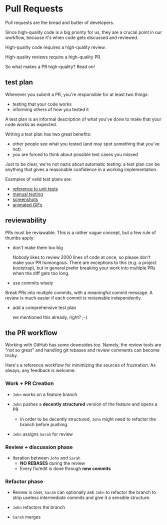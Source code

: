 # Pull Requests

Pull requests are the bread and butter of developers.

Since high-quality code is a big priority for us, they are a crucial point in our workflow, because it's when code gets discussed and reviewed.

High-quality code requires a high-quality review.

High-quality reviews require a high-quality PR.

So what makes a PR high-quality? Read on!

## test plan
Whenever you submit a PR, you're responsible for at least two things:
- testing that your code works
- informing others of how you tested it

A test plan is an informal description of what you've done to make that your code works as expected.

Writing a test plan has two great benefits:
- other people see what you tested (and may spot something that you've not)
- you are forced to think about possible test cases you missed


Just to be clear, we're not nazis about automatic testing: a test plan can be anything that gives a reasonable confidence in a working implementation.

Examples of valid test plans are:
- [reference to unit tests](https://github.omnilab.our.buildo.io/buildo/aliniq/pull/2572)
- [manual testing](https://github.omnilab.our.buildo.io/buildo/aliniq/pull/2548)
- [screenshots](https://github.omnilab.our.buildo.io/buildo/aliniq/pull/2541)
- [animated GIFs](https://github.omnilab.our.buildo.io/buildo/aliniq/pull/2396)

## reviewability
PRs must be reviawable. This is a rather vague concept, but a few rule of thumbs apply:

- don't make them too big

  Nobody likes to review 2000 lines of code at once, so please don't make your PR humongous. There are exceptions to this (e.g. a project bootstrap), but in general prefer breaking your work into multiple PRs when the diff gets too long.

-  use commits wisely

  Break PRs into multiple commits, with a meaningful commit message. A review is much easier if each commit is reviewable independently.
  
- add a comprehensive test plan

  we mentioned this already, right? ;-)
  
## the PR workflow
Working with GitHub has some downsides too. Namely, the review tools are "not so great" and handling git rebases and review comments can become tricky.

Here's a reference workflow for minimizing the sources of frustration. As always, any feedback is welcome.

### Work + PR Creation
- `John` works on a feature branch

- `John` pushes a **decently structured** version of the feature and opens a PR
  - In order to be decently structured, `John` might need to refactor the branch before pushing.

- `John` assigns `Sarah` for review

### Review + discussion phase
- Iteration between `John` and `Sarah`
  - **NO REBASES** during the review
  - Every fix/edit is done through **new commits**

### Refactor phase
- Review is over, `Sarah` can optionally ask `John` to refactor the branch to strip useless intermediate commits and give it a sensible structure.

- `John` refactors the branch

- `Sarah` merges

